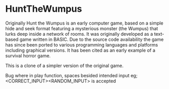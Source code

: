 # HuntTheWumpus

Originally Hunt the Wumpus is an early computer game, based on a simple hide and seek format featuring a mysterious monster 
(the Wumpus) that lurks deep inside a network of rooms. It was originally developed as a text-based game written in BASIC. Due 
to the source code availability the game has since been ported to various programming languages and platforms including 
graphical versions. It has been cited as an early example of a survival horror game.

This is a clone of a simpler version of the original game.

Bug where in play function, spaces besided intended input eg; <CORRECT_INPUT><space><RANDOM_INPUT> is accepted
